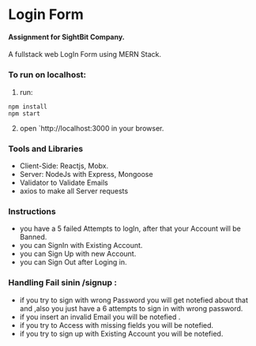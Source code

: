 # Login Form

#### Assignment for SightBit Company.

A fullstack web LogIn Form using MERN Stack.


### To run on localhost:

1. run:

```
npm install
npm start
```
2. open `http://localhost:3000 in your browser.

### Tools and Libraries

- Client-Side: Reactjs, Mobx.
- Server: NodeJs with Express, Mongoose 
- Validator to Validate Emails
- axios to make all Server requests


### Instructions
- you have a 5 failed Attempts to logIn, after that your Account will be Banned.
- you can SignIn with Existing Account.
- you can Sign Up with new Account.
- you can Sign Out after Loging in.

### Handling Fail sinin /signup :
- if you try to sign with wrong Password you will get notefied about that and ,also you just have a 6 attempts to sign in with wrong password.
- if you insert an invalid Email you will be notefied .
- if you try to Access with missing fields you will be notefied.
- if you try to sign up with Existing Account you will be notefied.

